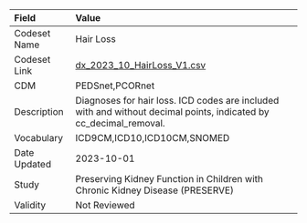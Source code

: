 |Field        |Value                                                                                                             |
|:------------|:-----------------------------------------------------------------------------------------------------------------|
|Codeset Name |Hair Loss                                                                                                         |
|Codeset Link |[dx_2023_10_HairLoss_V1.csv](https://github.com/PEDSnet/Variable-Dictionary/blob/main/conditions/dx_2023_10_HairLoss_V1.csv)|
|CDM          |PEDSnet,PCORnet                                                                                                   |
|Description  |Diagnoses for hair loss. ICD codes are included with and without decimal points, indicated by cc_decimal_removal. |
|Vocabulary   |ICD9CM,ICD10,ICD10CM,SNOMED                                                                                       |
|Date Updated |2023-10-01                                                                                                        |
|Study        |Preserving Kidney Function in Children with Chronic Kidney Disease (PRESERVE)                                     |
|Validity     |Not Reviewed                                                                                                      |
